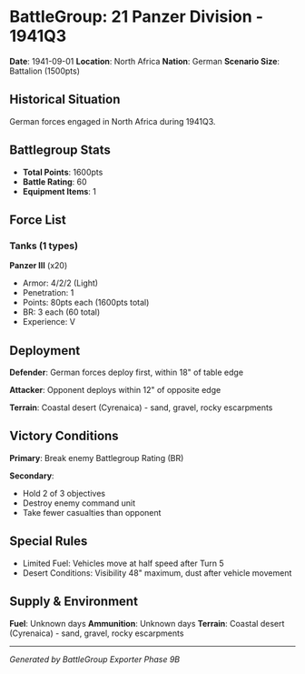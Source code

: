 # BattleGroup: 21 Panzer Division - 1941Q3

**Date**: 1941-09-01
**Location**: North Africa
**Nation**: German
**Scenario Size**: Battalion (1500pts)

## Historical Situation

German forces engaged in North Africa during 1941Q3.

## Battlegroup Stats

- **Total Points**: 1600pts
- **Battle Rating**: 60
- **Equipment Items**: 1

## Force List

### Tanks (1 types)

**Panzer III** (x20)
- Armor: 4/2/2 (Light)
- Penetration: 1
- Points: 80pts each (1600pts total)
- BR: 3 each (60 total)
- Experience: V


## Deployment

**Defender**: German forces deploy first, within 18" of table edge

**Attacker**: Opponent deploys within 12" of opposite edge

**Terrain**: Coastal desert (Cyrenaica) - sand, gravel, rocky escarpments

## Victory Conditions

**Primary**: Break enemy Battlegroup Rating (BR)

**Secondary**:
- Hold 2 of 3 objectives
- Destroy enemy command unit
- Take fewer casualties than opponent

## Special Rules

- Limited Fuel: Vehicles move at half speed after Turn 5
- Desert Conditions: Visibility 48" maximum, dust after vehicle movement

## Supply & Environment

**Fuel**: Unknown days
**Ammunition**: Unknown days
**Terrain**: Coastal desert (Cyrenaica) - sand, gravel, rocky escarpments

---

*Generated by BattleGroup Exporter Phase 9B*
